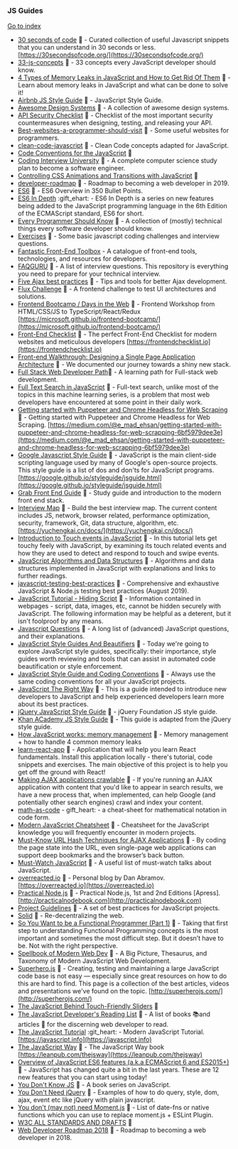 ### JS Guides
[Go to index](https://github.com/cdleon/awesome-front-end#index)
* [30 seconds of code](https://github.com/Chalarangelo/30-seconds-of-code) :gift_heart: - Curated collection of useful Javascript snippets that you can understand in 30 seconds or less. [https://30secondsofcode.org/](https://30secondsofcode.org/)
* [33-js-concepts](https://github.com/leonardomso/33-js-concepts) :gift_heart: - 33 concepts every JavaScript developer should know.
* [4 Types of Memory Leaks in JavaScript and How to Get Rid Of Them](https://auth0.com/blog/four-types-of-leaks-in-your-javascript-code-and-how-to-get-rid-of-them/) :gift_heart: - Learn about memory leaks in JavaScript and what can be done to solve it!
* [Airbnb JS Style Guide](https://github.com/airbnb/javascript) :gift_heart: - JavaScript Style Guide.
* [Awesome Design Systems](https://github.com/alexpate/awesome-design-systems) :gift_heart: - A collection of awesome design systems.
* [API Security Checklist](https://github.com/shieldfy/API-Security-Checklist) :gift_heart: - Checklist of the most important security countermeasures when designing, testing, and releasing your API.
* [Best-websites-a-programmer-should-visit](https://github.com/sdmg15/Best-websites-a-programmer-should-visit) :gift_heart: - Some useful websites for programmers.
* [clean-code-javascript](https://github.com/ryanmcdermott/clean-code-javascript) :gift_heart: - Clean Code concepts adapted for JavaScript.
* [Code Conventions for the JavaScript](http://crockford.com/javascript/) :gift_heart:
* [Coding Interview University](https://github.com/jwasham/coding-interview-university) :gift_heart: - A complete computer science study plan to become a software engineer.
* [Controlling CSS Animations and Transitions with JavaScript](https://css-tricks.com/controlling-css-animations-transitions-javascript/) :gift_heart:
* [developer-roadmap](https://github.com/kamranahmedse/developer-roadmap) :gift_heart: - Roadmap to becoming a web developer in 2019.
* [ES6](https://github.com/bevacqua/es6) :gift_heart: - ES6 Overview in 350 Bullet Points.
* [ES6 In Depth](https://hacks.mozilla.org/category/es6-in-depth/) :gift_ehart: - ES6 In Depth is a series on new features being added to the JavaScript programming language in the 6th Edition of the ECMAScript standard, ES6 for short.
* [Every Programmer Should Know](https://github.com/mr-mig/every-programmer-should-know) :gift_heart: - A collection of (mostly) technical things every software developer should know.
* [Exercises](https://github.com/kolodny/exercises) :gift_heart: - Some basic javascript coding challenges and interview questions.
* [Fantastic Front-End Toolbox](https://github.com/jamesctucker/Fantastic-Front-End-Toolbox) - A catalogue of front-end tools, technologies, and resources for developers.
* [FAQGURU](https://github.com/FAQGURU/FAQGURU) :gift_heart: - A list of interview questions. This repository is everything you need to prepare for your technical interview.
* [Five Ajax best practices](https://www.ibm.com/developerworks/library/wa-aj-5best/) :gift_heart: - Tips and tools for better Ajax development.
* [Flux Challenge](https://github.com/staltz/flux-challenge) :gift_heart: - A frontend challenge to test UI architectures and solutions.
* [Frontend Bootcamp / Days in the Web](https://github.com/Microsoft/frontend-bootcamp) :gift_heart: - Frontend Workshop from HTML/CSS/JS to TypeScript/React/Redux [https://microsoft.github.io/frontend-bootcamp/](https://microsoft.github.io/frontend-bootcamp/)
* [Front-End Checklist](https://github.com/thedaviddias/Front-End-Checklist) :gift_heart: - The perfect Front-End Checklist for modern websites and meticulous developers [https://frontendchecklist.io](https://frontendchecklist.io)
* [Front-end Walkthrough: Designing a Single Page Application Architecture](https://blog.poki.com/front-end-walkthrough-building-a-single-page-application-from-scratch-d47c35fdc830) :gift_heart: - We documented our journey towards a shiny new stack.
* [Full Stack Web Developer Path](https://github.com/shovanch/fullstack-web-developer-path):gift_heart: - A learning path for Full-stack web development.
* [Full Text Search in JavaScript](http://burakkanber.com/blog/machine-learning-full-text-search-in-javascript-relevance-scoring/) :gift_heart: - Full-text search, unlike most of the topics in this machine learning series, is a problem that most web developers have encountered at some point in their daily work.
* [Getting started with Puppeteer and Chrome Headless for Web Scraping](https://github.com/emadehsan/thal) :gift_heart: - Getting started with Puppeteer and Chrome Headless for Web Scraping. [https://medium.com/@e_mad_ehsan/getting-started-with-puppeteer-and-chrome-headless-for-web-scrapping-6bf5979dee3e](https://medium.com/@e_mad_ehsan/getting-started-with-puppeteer-and-chrome-headless-for-web-scrapping-6bf5979dee3e)
* [Google Javascript Style Guide](https://google.github.io/styleguide/javascriptguide.xml) :gift_heart: - JavaScript is the main client-side scripting language used by many of Google's open-source projects. This style guide is a list of dos and don'ts for JavaScript programs. [https://google.github.io/styleguide/jsguide.html](https://google.github.io/styleguide/jsguide.html)
* [Grab Front End Guide](https://github.com/grab/front-end-guide) :gift_heart: - Study guide and introduction to the modern front end stack.
* [Interview Map](https://github.com/InterviewMap/CS-Interview-Knowledge-Map) :gift_heart: - Build the best interview map. The current content includes JS, network, browser related, performance optimization, security, framework, Git, data structure, algorithm, etc. [https://yuchengkai.cn/docs/](https://yuchengkai.cn/docs/)
* [Introduction to Touch events in JavaScript](http://www.javascriptkit.com/javatutors/touchevents.shtml) :gift_heart: - In this tutorial lets get touchy feely with JavaScript, by examining its touch related events and how they are used to detect and respond to touch and swipe events.
* [JavaScript Algorithms and Data Structures](https://github.com/trekhleb/javascript-algorithms) :gift_heart: - Algorithms and data structures implemented in JavaScript with explanations and links to further readings.
* [javascript-testing-best-practices](https://github.com/goldbergyoni/javascript-testing-best-practices) :gift_heart: - Comprehensive and exhaustive JavaScript & Node.js testing best practices (August 2019).
* [JavaScript Tutorial - Hiding Script](https://trans4mind.com/personal_development/JavaScript2/hidingScript.htm) :gift_heart: - Information contained in webpages - script, data, images, etc, cannot be hidden securely with JavaScript. The following information may be helpful as a deterent, but it isn't foolproof by any means.
* [Javascript Questions](https://github.com/lydiahallie/javascript-questions) :gift_heart: -  A long list of (advanced) JavaScript questions, and their explanations.
* [JavaScript Style Guides And Beautifiers](https://addyosmani.com/blog/javascript-style-guides-and-beautifiers/) :gift_heart: - Today we're going to explore JavaScript style guides, specifically: their importance, style guides worth reviewing and tools that can assist in automated code beautification or style enforcement.
* [JavaScript Style Guide and Coding Conventions](https://www.w3schools.com/js/js_conventions.asp) :gift_heart: - Always use the same coding conventions for all your JavaScript projects.
* [JavaScript The Right Way](http://jstherightway.org/) :gift_heart: - This is a guide intended to introduce new developers to JavaScript and help experienced developers learn more about its best practices.
* [jQuery JavaScript Style Guide](http://contribute.jquery.org/style-guide/js/s) :gift_heart: - jQuery Foundation JS style guide.
* [Khan ACademy JS Style Guide](https://github.com/Khan/style-guides/blob/master/style/javascript.md) :gift_heart: - This guide is adapted from the jQuery style guide.
* [How JavaScript works: memory management](https://blog.sessionstack.com/how-javascript-works-memory-management-how-to-handle-4-common-memory-leaks-3f28b94cfbec) :gift_heart: - Memory management + how to handle 4 common memory leaks
* [learn-react-app](https://github.com/tyroprogrammer/learn-react-app) :gift_heart: - Application that will help you learn React fundamentals. Install this application locally - there's tutorial, code snippets and exercises. The main objective of this project is to help you get off the ground with React!
* [Making AJAX applications crawlable](https://developers.google.com/webmasters/ajax-crawling/docs/learn-more?csw=1) :gift_heart: - If you're running an AJAX application with content that you'd like to appear in search results, we have a new process that, when implemented, can help Google (and potentially other search engines) crawl and index your content.
* [math-as-code](https://github.com/Jam3/math-as-code) - gift_heart: - a cheat-sheet for mathematical notation in code form.
* [Modern JavaScript Cheatsheet](https://github.com/mbeaudru/modern-js-cheatsheet) :gift_heart: - Cheatsheet for the JavaScript knowledge you will frequently encounter in modern projects.
* [Must-Know URL Hash Techniques for AJAX Applications](http://blog.mgm-tp.com/2011/10/must-know-url-hashtechniques-for-ajax-applications/) :gift_heart: - By coding the page state into the URL, even single-page web applications can support deep bookmarks and the browser’s back button.
* [Must-Watch JavaScript](https://github.com/AllThingsSmitty/must-watch-javascript) :gift_heart: - A useful list of must-watch talks about JavaScript.
* [overreacted.io](https://github.com/gaearon/overreacted.io) :gift_heart: - Personal blog by Dan Abramov. [https://overreacted.io](https://overreacted.io)
* [Practical Node.js](https://github.com/azat-co/practicalnode) :gift_heart: - Practical Node.js, 1st and 2nd Editions [Apress]. [http://practicalnodebook.com](http://practicalnodebook.com)
* [Project Guidelines](https://github.com/wearehive/project-guidelines) :gift_heart: - A set of best practices for JavaScript projects.
* [Solid](https://github.com/solid/solid) :gift_heart: - Re-decentralizing the web.
* [So You Want to be a Functional Programmer (Part 1)](https://medium.com/@cscalfani/so-you-want-to-be-a-functional-programmer-part-1-1f15e387e536) :gift_heart: - Taking that first step to understanding Functional Programming concepts is the most important and sometimes the most difficult step. But it doesn’t have to be. Not with the right perspective.
* [Spellbook of Modern Web Dev](https://github.com/dexteryy/spellbook-of-modern-webdev) :gift_heart: -  A Big Picture, Thesaurus, and Taxonomy of Modern JavaScript Web Development.
* [Superhero.js](https://github.com/superherojs/superherojs) :gift_heart: - Creating, testing and maintaining a large JavaScript code base is not easy — especially since great resources on how to do this are hard to find. This page is a collection of the best articles, videos and presentations we've found on the topic. [http://superherojs.com/](http://superherojs.com/)
* [The JavaScript Behind Touch-Friendly Sliders](https://css-tricks.com/the-javascript-behind-touch-friendly-sliders/) :gift_heart:
* [The JavaScript Developer's Reading List](https://github.com/twhite96/js-dev-reads) :gift_heart: - A list of books 📚and articles 📝 for the discerning web developer to read. 
* [The JavaScript Tutorial](https://github.com/iliakan/javascript-tutorial-en) :git_heart: - Modern JavaScript Tutorial. [https://javascript.info](https://javascript.info)
* [The JavaScript Way](https://github.com/bpesquet/thejsway) :gift_heart: - The JavaScript Way book [https://leanpub.com/thejsway](https://leanpub.com/thejsway)
* [Overview of JavaScript ES6 features (a.k.a ECMAScript 6 and ES2015+)](http://adrianmejia.com/blog/2016/10/19/Overview-of-JavaScript-ES6-features-a-k-a-ECMAScript-6-and-ES2015/#.WA4G-3dZebs.hackernews) :gift_heart: - JavaScript has changed quite a bit in the last years. These are 12 new features that you can start using today!
* [You Don't Know JS](https://github.com/getify/You-Dont-Know-JS) :gift_heart: - A book series on JavaScript.
* [You Don't Need jQuery](https://github.com/nefe/You-Dont-Need-jQuery) :gift_heart: - Examples of how to do query, style, dom, ajax, event etc like jQuery with plain javascript.
* [You don't (may not) need Moment.js](https://github.com/you-dont-need/You-Dont-Need-Momentjs) :gift_heart: - List of date-fns or native functions which you can use to replace moment.js + ESLint Plugin.
* [W3C ALL STANDARDS AND DRAFTS](https://www.w3.org/TR/) :gift_heart:
* [Web Developer Roadmap 2018](https://github.com/kamranahmedse/developer-roadmap) :gift_heart: - Roadmap to becoming a web developer in 2018.
